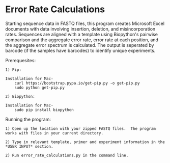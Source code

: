 # Error Rate Calculations
Starting sequence data in FASTQ files, this program creates Microsoft Excel documents with data involving insertion, deletion, and misincorporation rates.  Sequences are aligned with a template using Biopython's pairwise comparison and the aggregate error rate, error rate at each position, and the aggregate error spectrum is calculated.  The output is seperated by barcode (if the samples have barcodes) to identify unique experiments.

Prerequesites:

    1) Pip:

    Installation for Mac-
        curl https://bootstrap.pypa.io/get-pip.py -o get-pip.py
        sudo python get-pip.py

    2) Biopython: 

    Installation for Mac-
        sudo pip install biopython


Running the program:

    1) Open up the location with your zipped FASTQ files.  The program works with files in your current directory.
    
    2) Type in relevant template, primer and experiment information in the *USER INPUT* section.

    2) Run error_rate_calculations.py in the command line.
